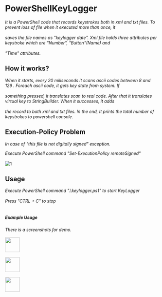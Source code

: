 # PowerShellKeyLogger
*It is a PowerShell code that records keystrokes both in xml and txt files. To prevent loss of file when it executed more than once, it<br /> <br />saves the file names as "keylogger date". Xml file holds three attributes per keystroke which are "Number", "Button"(Name) and <br /> <br />"Time" attributes.*

## How it works?
*When it starts, every 20 miliseconds it scans ascii codes between 8 and 129 . Foreach ascii code, it gets key state from system. If <br /> <br />something  pressed, it  translates scan to real code. After that it translates virtual key to StringBuilder. When it successes, it adds <br /> <br /> the record to both xml  and txt files. In the end, It prints the total number of keystrokes to powershell console.*

## Execution-Policy Problem
*In case of "this file is not digitally signed" exception.*

*Execute PowerShell command "Set-ExecutionPolicy remoteSigned"* <br /> <br />
![1](https://user-images.githubusercontent.com/25460311/38175431-0ff010b8-35e5-11e8-943c-33a355181353.PNG)

## Usage
*Execute PowerShell command ".\keylogger.ps1" to start KeyLogger <br /> <br />*
*Press "CTRL + C" to stop*  <br /> <br />
##### Example Usage
*There is a screenshots for demo.* <br /> <br />
<img src="![2](https://user-images.githubusercontent.com/25460311/38175424-fbb43e76-35e4-11e8-898e-10050b2274fb.PNG)" width="48">  <br /> <br />
<img src="![3](https://user-images.githubusercontent.com/25460311/38175427-feb5f3ee-35e4-11e8-996a-628714a3edba.PNG)" width="48"> <br /> <br />
<img src="![4](https://user-images.githubusercontent.com/25460311/38175428-042fe6f4-35e5-11e8-8575-9f7461fcd644.PNG)" width="48"> <br /> <br />

